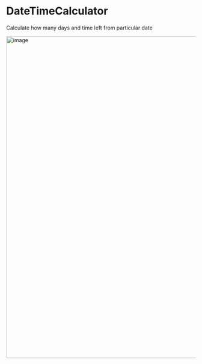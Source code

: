# DateTimeCalculator
Calculate how many days and time left from particular date


<img width="856" alt="image" src="https://user-images.githubusercontent.com/42620985/155287714-c959a09f-f569-4196-b9b0-94aff8a2705e.png">
